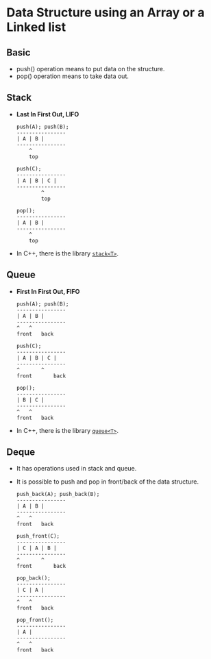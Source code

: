# Data Structure using an Array or a Linked list

## Basic

- push() operation means to put data on the structure.
- pop() operation means to take data out.

## Stack

- **Last In First Out, LIFO**

	``` text
	push(A); push(B);
	---------------- 
	| A | B |
	----------------
		^
		top

	push(C);
	---------------- 
	| A | B | C |
	----------------
		    ^
		    top

	pop();
	---------------- 
	| A | B |
	----------------
		^
		top
	```

- In C++, there is the library [`stack<T>`](http://www.cplusplus.com/reference/stack/stack/).

## Queue

- **First In First Out, FIFO**

	``` text
	push(A); push(B);
	---------------- 
	| A | B |
	----------------
	^	^
	front	back

	push(C);
	---------------- 
	| A | B | C |
	----------------
	^	    ^
	front	    back

	pop();
	---------------- 
	| B | C |
	----------------
	^	^
	front	back
	```

- In C++, there is the library [`queue<T>`](http://www.cplusplus.com/reference/queue/queue/).

## Deque

- It has operations used in stack and queue.
- It is possible to push and pop in front/back of the data structure.

	``` text
	push_back(A); push_back(B);
	---------------- 
	| A | B |
	----------------
	^	^
	front	back

	push_front(C);
	---------------- 
	| C | A | B |
	----------------
	^	    ^
	front	    back

	pop_back();
	---------------- 
	| C | A |
	----------------
	^	^
	front	back

	pop_front();
	---------------- 
	| A |
	----------------
	^	^
	front   back
	```


